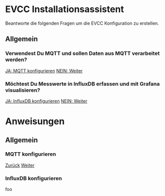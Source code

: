 # EVCC Installationsassistent

Beantworte die folgenden Fragen um die EVCC Konfiguration zu erstellen.

## Allgemein

### Verwendest Du MQTT und sollen Daten aus MQTT verarbeitet werden?

[JA: MQTT konfigurieren](#mqtt-konfigurieren)
[NEIN: Weiter](#möchtest-du-messwerte-in-influxdb-erfassen-und-mit-grafana-visualisieren)

### Möchtest Du Messwerte in InfluxDB erfassen und mit Grafana visualisieren?

[JA: InfluxDB konfigurieren](#influxdb-konfigurieren)
[NEIN: Weiter](#influxdb-konfigurieren)




# Anweisungen

## Allgemein

### MQTT konfigurieren

[Zurück](#verwendest-du-mqtt-und-sollen-daten-aus-mqtt-verarbeitet-werden)
[Weiter](#möchtest-du-messwerte-in-influxdb-erfassen-und-mit-grafana-visualisieren)

### InfluxDB konfigurieren

foo
